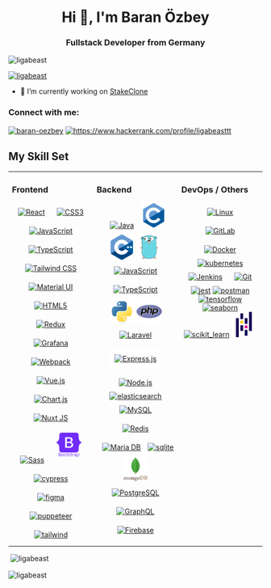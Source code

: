 <h1 align="center">Hi 👋, I'm Baran Özbey</h1>
<h3 align="center">Fullstack Developer from Germany</h3>

<p align="left"> <img src="https://komarev.com/ghpvc/?username=ligabeast&label=Profile%20views&color=0e75b6&style=flat" alt="ligabeast" /> </p>

<p align="left"> <a href="https://github.com/ryo-ma/github-profile-trophy"><img src="https://github-profile-trophy.vercel.app/?username=ligabeast" alt="ligabeast" /></a> </p>

- 🔭 I’m currently working on [StakeClone](https://github.com/ligabeast/StakeClone)

<h3 align="left">Connect with me:</h3>
<p align="left">
<a href="https://linkedin.com/in/baran-oezbey" target="blank"><img align="center" src="https://raw.githubusercontent.com/rahuldkjain/github-profile-readme-generator/master/src/images/icons/Social/linked-in-alt.svg" alt="baran-oezbey" height="30" width="40" /></a>
<a href="https://www.hackerrank.com/https://www.hackerrank.com/profile/ligabeasttt" target="blank"><img align="center" src="https://raw.githubusercontent.com/rahuldkjain/github-profile-readme-generator/master/src/images/icons/Social/hackerrank.svg" alt="https://www.hackerrank.com/profile/ligabeasttt" height="30" width="40" /></a>
</p>

## My Skill Set  
<table><tr><td valign="top" width="33%">



### Frontend  
<div align="center">  
<a href="https://reactjs.org/" target="_blank"><img style="margin: 10px" src="https://profilinator.rishav.dev/skills-assets/react-original-wordmark.svg" alt="React" height="50" /></a>  
<a href="https://www.w3schools.com/css/" target="_blank"><img style="margin: 10px" src="https://profilinator.rishav.dev/skills-assets/css3-original-wordmark.svg" alt="CSS3" height="50" /></a>  
<a href="https://www.javascript.com/" target="_blank"><img style="margin: 10px" src="https://profilinator.rishav.dev/skills-assets/javascript-original.svg" alt="JavaScript" height="50" /></a>  
<a href="https://www.typescriptlang.org/" target="_blank"><img style="margin: 10px" src="https://profilinator.rishav.dev/skills-assets/typescript-original.svg" alt="TypeScript" height="50" /></a>  
<a href="https://www.tailwindcss.com/" target="_blank"><img style="margin: 10px" src="https://profilinator.rishav.dev/skills-assets/tailwindcss.svg" alt="Tailwind CSS" height="50" /></a>  
<a href="https://mui.com/" target="_blank"><img style="margin: 10px" src="https://profilinator.rishav.dev/skills-assets/mui.png" alt="Material UI" height="50" /></a>  
<a href="https://en.wikipedia.org/wiki/HTML5" target="_blank"><img style="margin: 10px" src="https://profilinator.rishav.dev/skills-assets/html5-original-wordmark.svg" alt="HTML5" height="50" /></a>  
<a href="https://redux.js.org/" target="_blank"><img style="margin: 10px" src="https://profilinator.rishav.dev/skills-assets/redux-original.svg" alt="Redux" height="50" /></a>  
<a href="https://grafana.com/" target="_blank"><img style="margin: 10px" src="https://profilinator.rishav.dev/skills-assets/grafana.png" alt="Grafana" height="50" /></a>  
<a href="https://webpack.js.org/" target="_blank"><img style="margin: 10px" src="https://profilinator.rishav.dev/skills-assets/webpack-original.svg" alt="Webpack" height="50" /></a>  
<a href="https://vuejs.org/" target="_blank"><img style="margin: 10px" src="https://profilinator.rishav.dev/skills-assets/vuejs-original-wordmark.svg" alt="Vue.js" height="50" /></a>  
<a href="https://www.chartjs.org/" target="_blank"><img style="margin: 10px" src="https://profilinator.rishav.dev/skills-assets/logo-title.svg" alt="Chart.js" height="50" /></a>  
<a href="https://nuxtjs.org/" target="_blank"><img style="margin: 10px" src="https://profilinator.rishav.dev/skills-assets/nuxt.png" alt="Nuxt JS" height="50" /></a>  
<a href="https://sass-lang.com/" target="_blank"><img style="margin: 10px" src="https://profilinator.rishav.dev/skills-assets/sass-original.svg" alt="Sass" height="50" /></a>
<a href="https://getbootstrap.com" target="_blank" rel="noreferrer"><img style="margin: 10px" height="50" src="https://raw.githubusercontent.com/devicons/devicon/master/icons/bootstrap/bootstrap-plain-wordmark.svg" alt="bootstrap"></a>
<a href="https://www.cypress.io" target="_blank" rel="noreferrer"><img style="margin: 10px" height="50" src="https://raw.githubusercontent.com/simple-icons/simple-icons/6e46ec1fc23b60c8fd0d2f2ff46db82e16dbd75f/icons/cypress.svg" alt="cypress"></a>
<a href="https://www.figma.com/" target="_blank" rel="noreferrer"><img style="margin: 10px" height="50" class="mb-4 mr-4 h-6 w-6 sm:h-10 sm:w-10" src="https://www.vectorlogo.zone/logos/figma/figma-icon.svg" alt="figma"></a>
<a href="https://github.com/puppeteer/puppeteer" target="_blank" rel="noreferrer"><img style="margin: 10px" height="50" src="https://www.vectorlogo.zone/logos/pptrdev/pptrdev-official.svg" alt="puppeteer"></a>
<a href="https://tailwindcss.com/" target="_blank" rel="noreferrer"><img style="margin: 10px" height="50" src="https://www.vectorlogo.zone/logos/tailwindcss/tailwindcss-icon.svg" alt="tailwind"></a>
</div>

</td><td valign="top" width="33%">



### Backend  
<div align="center">  
<a href="https://www.java.com/" target="_blank"><img style="margin: 10px" src="https://profilinator.rishav.dev/skills-assets/java-original-wordmark.svg" alt="Java" height="50" /></a>  
<a href="https://www.cprogramming.com/" target="_blank" rel="noreferrer"><img height="50"  class="mb-4 mr-4 h-6 w-6 sm:h-10 sm:w-10" src="https://raw.githubusercontent.com/devicons/devicon/master/icons/c/c-original.svg" alt="c"></a>
<a href="https://www.w3schools.com/cpp/" target="_blank" rel="noreferrer"><img height="50"  class="mb-4 mr-4 h-6 w-6 sm:h-10 sm:w-10" src="https://raw.githubusercontent.com/devicons/devicon/master/icons/cplusplus/cplusplus-original.svg" alt="cplusplus"></a>
<a href="https://golang.org" target="_blank" rel="noreferrer"><img height="50"  class="mb-4 mr-4 h-6 w-6 sm:h-10 sm:w-10" src="https://raw.githubusercontent.com/devicons/devicon/master/icons/go/go-original.svg" alt="go"></a>
<a href="https://www.javascript.com/" target="_blank"><img style="margin: 10px" src="https://profilinator.rishav.dev/skills-assets/javascript-original.svg" alt="JavaScript" height="50" /></a>  
<a href="https://www.typescriptlang.org/" target="_blank"><img style="margin: 10px" src="https://profilinator.rishav.dev/skills-assets/typescript-original.svg" alt="TypeScript" height="50" /></a>  
<a href="https://www.python.org" target="_blank" rel="noreferrer"><img height="50"  class="mb-4 mr-4 h-6 w-6 sm:h-10 sm:w-10" src="https://raw.githubusercontent.com/devicons/devicon/master/icons/python/python-original.svg" alt="python"></a>
<a href="https://www.php.net" target="_blank" rel="noreferrer"><img height="50" class="mb-4 mr-4 h-6 w-6 sm:h-10 sm:w-10" src="https://raw.githubusercontent.com/devicons/devicon/master/icons/php/php-original.svg" alt="php"></a>
<a href="https://laravel.com/" target="_blank"><img style="margin: 10px" src="https://profilinator.rishav.dev/skills-assets/laravel-plain-wordmark.svg" alt="Laravel" height="50" /></a>
<a href="https://expressjs.com/" target="_blank"><img style="margin: 10px; border: 10px solid white"  src="https://profilinator.rishav.dev/skills-assets/express-original-wordmark.svg" alt="Express.js" height="50" /></a>
<a href="https://nodejs.org/" target="_blank"><img style="margin: 10px" src="https://profilinator.rishav.dev/skills-assets/nodejs-original-wordmark.svg" alt="Node.js" height="50" /></a> 
<a href="https://www.elastic.co" target="_blank" rel="noreferrer"><img height="50"  class="mb-4 mr-4 h-6 w-6 sm:h-10 sm:w-10" src="https://www.vectorlogo.zone/logos/elastic/elastic-icon.svg" alt="elasticsearch"></a>
<a href="https://www.mysql.com/" target="_blank"><img style="margin: 10px" src="https://profilinator.rishav.dev/skills-assets/mysql-original-wordmark.svg" alt="MySQL" height="50" /></a>  
<a href="https://redis.io/" target="_blank"><img style="margin: 10px" src="https://profilinator.rishav.dev/skills-assets/redis-original-wordmark.svg" alt="Redis" height="50" /></a>  
<a href="https://mariadb.org/" target="_blank"><img style="margin: 10px" src="https://profilinator.rishav.dev/skills-assets/mariadb.png" alt="Maria DB" height="50" /></a>  
<a href="https://www.sqlite.org/" target="_blank" rel="noreferrer"><img height="50" class="mb-4 mr-4 h-6 w-6 sm:h-10 sm:w-10" src="https://www.vectorlogo.zone/logos/sqlite/sqlite-icon.svg" alt="sqlite"></a>
<a href="https://www.mongodb.com/" target="_blank" rel="noreferrer"><img height="50" class="mb-4 mr-4 h-6 w-6 sm:h-10 sm:w-10" src="https://raw.githubusercontent.com/devicons/devicon/master/icons/mongodb/mongodb-original-wordmark.svg" alt="mongodb"></a>
<a href="https://www.postgresql.org/" target="_blank"><img style="margin: 10px" src="https://profilinator.rishav.dev/skills-assets/postgresql-original-wordmark.svg" alt="PostgreSQL" height="50" /></a>
<a href="https://graphql.org/" target="_blank"><img style="margin: 10px" src="https://profilinator.rishav.dev/skills-assets/graphql.png" alt="GraphQL" height="50" /></a>
<a href="https://firebase.google.com/" target="_blank"><img style="margin: 10px" src="https://profilinator.rishav.dev/skills-assets/firebase.png" alt="Firebase" height="50" /></a>  
</div>

</td><td valign="top" width="33%">



### DevOps / Others   
<div align="center">  
<a href="https://www.linux.org/" target="_blank"><img style="margin: 10px" src="https://profilinator.rishav.dev/skills-assets/linux-original.svg" alt="Linux" height="50" /></a>  
<a href="https://about.gitlab.com/" target="_blank"><img style="margin: 10px" src="https://profilinator.rishav.dev/skills-assets/gitlab.svg" alt="GitLab" height="50" /></a>  
<a href="https://www.docker.com/" target="_blank"><img style="margin: 10px" src="https://profilinator.rishav.dev/skills-assets/docker-original-wordmark.svg" alt="Docker" height="50" /></a>  
<a href="https://kubernetes.io" target="_blank" rel="noreferrer"><img class="mb-4 mr-4 h-6 w-6 sm:h-10 sm:w-10" src="https://www.vectorlogo.zone/logos/kubernetes/kubernetes-icon.svg" alt="kubernetes"></a>
<a href="https://www.jenkins.io/" target="_blank"><img style="margin: 10px" src="https://profilinator.rishav.dev/skills-assets/jenkins-icon.svg" alt="Jenkins" height="50" /></a>  
<a href="https://github.com/" target="_blank"><img style="margin: 10px" src="https://profilinator.rishav.dev/skills-assets/git-scm-icon.svg" alt="Git" height="50" /></a>
<a href="https://jestjs.io" target="_blank" rel="noreferrer"><img class="mb-4 mr-4 h-6 w-6 sm:h-10 sm:w-10" height="50" src="https://www.vectorlogo.zone/logos/jestjsio/jestjsio-icon.svg" alt="jest"></a>
<a href="https://postman.com" target="_blank" rel="noreferrer"><img class="mb-4 mr-4 h-6 w-6 sm:h-10 sm:w-10" height="50" src="https://www.vectorlogo.zone/logos/getpostman/getpostman-icon.svg" alt="postman"></a>
<a href="https://www.tensorflow.org" target="_blank" rel="noreferrer"><img class="mb-4 mr-4 h-6 w-6 sm:h-10 sm:w-10" height="50" src="https://www.vectorlogo.zone/logos/tensorflow/tensorflow-icon.svg" alt="tensorflow"></a>
<a href="https://seaborn.pydata.org/" target="_blank" rel="noreferrer"><img class="mb-4 mr-4 h-6 w-6 sm:h-10 sm:w-10" height="50" src="https://seaborn.pydata.org/_images/logo-mark-lightbg.svg" alt="seaborn"></a>
<a href="https://scikit-learn.org/" target="_blank" rel="noreferrer"><img class="mb-4 mr-4 h-6 w-6 sm:h-10 sm:w-10" height="50" src="https://upload.wikimedia.org/wikipedia/commons/0/05/Scikit_learn_logo_small.svg" alt="scikit_learn"></a>
<a href="https://pandas.pydata.org/" target="_blank" rel="noreferrer"><img class="mb-4 mr-4 h-6 w-6 sm:h-10 sm:w-10" height="50" src="https://raw.githubusercontent.com/devicons/devicon/2ae2a900d2f041da66e950e4d48052658d850630/icons/pandas/pandas-original.svg" alt="pandas"></a>
</div>

</td></tr></table> 

<p>&nbsp;<img align="center" src="https://github-readme-stats.vercel.app/api?username=ligabeast&show_icons=true&locale=en" alt="ligabeast" /></p>

<p><img align="center" src="https://github-readme-streak-stats.herokuapp.com/?user=ligabeast&" alt="ligabeast" /></p>
